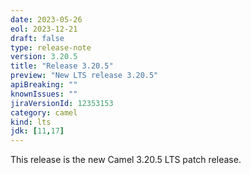 ```yaml
---
date: 2023-05-26
eol: 2023-12-21
draft: false
type: release-note
version: 3.20.5
title: "Release 3.20.5"
preview: "New LTS release 3.20.5"
apiBreaking: ""
knownIssues: ""
jiraVersionId: 12353153
category: camel
kind: lts
jdk: [11,17]
---
```


This release is the new Camel 3.20.5 LTS patch release.
